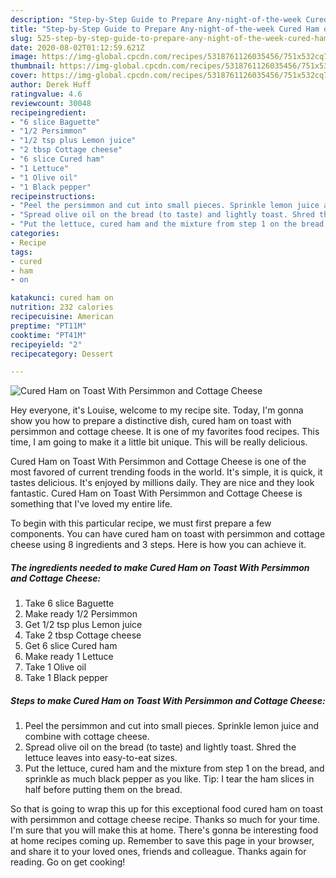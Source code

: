 ```yaml
---
description: "Step-by-Step Guide to Prepare Any-night-of-the-week Cured Ham on Toast With Persimmon and Cottage Cheese"
title: "Step-by-Step Guide to Prepare Any-night-of-the-week Cured Ham on Toast With Persimmon and Cottage Cheese"
slug: 525-step-by-step-guide-to-prepare-any-night-of-the-week-cured-ham-on-toast-with-persimmon-and-cottage-cheese
date: 2020-08-02T01:12:59.621Z
image: https://img-global.cpcdn.com/recipes/5318761126035456/751x532cq70/cured-ham-on-toast-with-persimmon-and-cottage-cheese-recipe-main-photo.jpg
thumbnail: https://img-global.cpcdn.com/recipes/5318761126035456/751x532cq70/cured-ham-on-toast-with-persimmon-and-cottage-cheese-recipe-main-photo.jpg
cover: https://img-global.cpcdn.com/recipes/5318761126035456/751x532cq70/cured-ham-on-toast-with-persimmon-and-cottage-cheese-recipe-main-photo.jpg
author: Derek Huff
ratingvalue: 4.6
reviewcount: 30048
recipeingredient:
- "6 slice Baguette"
- "1/2 Persimmon"
- "1/2 tsp plus Lemon juice"
- "2 tbsp Cottage cheese"
- "6 slice Cured ham"
- "1 Lettuce"
- "1 Olive oil"
- "1 Black pepper"
recipeinstructions:
- "Peel the persimmon and cut into small pieces. Sprinkle lemon juice and combine with cottage cheese."
- "Spread olive oil on the bread (to taste) and lightly toast. Shred the lettuce leaves into easy-to-eat sizes."
- "Put the lettuce, cured ham and the mixture from step 1 on the bread, and sprinkle as much black pepper as you like. Tip: I tear the ham slices in half before putting them on the bread."
categories:
- Recipe
tags:
- cured
- ham
- on

katakunci: cured ham on 
nutrition: 232 calories
recipecuisine: American
preptime: "PT11M"
cooktime: "PT41M"
recipeyield: "2"
recipecategory: Dessert

---
```



![Cured Ham on Toast With Persimmon and Cottage Cheese](https://img-global.cpcdn.com/recipes/5318761126035456/751x532cq70/cured-ham-on-toast-with-persimmon-and-cottage-cheese-recipe-main-photo.jpg)

Hey everyone, it's Louise, welcome to my recipe site. Today, I'm gonna show you how to prepare a distinctive dish, cured ham on toast with persimmon and cottage cheese. It is one of my favorites food recipes. This time, I am going to make it a little bit unique. This will be really delicious.

Cured Ham on Toast With Persimmon and Cottage Cheese is one of the most favored of current trending foods in the world. It's simple, it is quick, it tastes delicious. It's enjoyed by millions daily. They are nice and they look fantastic. Cured Ham on Toast With Persimmon and Cottage Cheese is something that I've loved my entire life.




To begin with this particular recipe, we must first prepare a few components. You can have cured ham on toast with persimmon and cottage cheese using 8 ingredients and 3 steps. Here is how you can achieve it.

<!--inarticleads1-->

##### The ingredients needed to make Cured Ham on Toast With Persimmon and Cottage Cheese:

1. Take 6 slice Baguette
1. Make ready 1/2 Persimmon
1. Get 1/2 tsp plus Lemon juice
1. Take 2 tbsp Cottage cheese
1. Get 6 slice Cured ham
1. Make ready 1 Lettuce
1. Take 1 Olive oil
1. Take 1 Black pepper




<!--inarticleads2-->

##### Steps to make Cured Ham on Toast With Persimmon and Cottage Cheese:

1. Peel the persimmon and cut into small pieces. Sprinkle lemon juice and combine with cottage cheese.
1. Spread olive oil on the bread (to taste) and lightly toast. Shred the lettuce leaves into easy-to-eat sizes.
1. Put the lettuce, cured ham and the mixture from step 1 on the bread, and sprinkle as much black pepper as you like. Tip: I tear the ham slices in half before putting them on the bread.




So that is going to wrap this up for this exceptional food cured ham on toast with persimmon and cottage cheese recipe. Thanks so much for your time. I'm sure that you will make this at home. There's gonna be interesting food at home recipes coming up. Remember to save this page in your browser, and share it to your loved ones, friends and colleague. Thanks again for reading. Go on get cooking!
